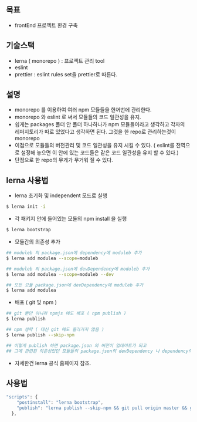 ## 목표

- frontEnd 프로젝트 환경 구축

## 기술스택

- lerna ( monorepo ) : 프로젝트 관리 tool
- eslint 
- prettier : eslint rules set을 prettier로 따른다.


## 설명

- monorepo 를 이용하여 여러 npm 모듈들을 한꺼번에 관리한다.
- monorepo 와 eslint 로 써서 모듈들의 코드 일관성을 유지. 
- 쉽게는 packages 폴더 안 폴더 하나하나가 npm 모듈들이라고 생각하고 각자의 레퍼지토리가 따로 있었다고 생각하면 된다. 그것을 한 repo로 관리하는것이 monorepo
- 이점으로 모듈들의 버전관리 및 코드 일관성을 유지 시킬 수 있다. ( eslint를 전역으로 설정해 놓으면 이 안에 있는 코드들은 같은 코드 일관성을 유지 할 수 있다.)
- 단점으로 한 repo의 무게가 무거워 질 수 있다.


## lerna 사용법

- lerna 초기화 및 independent 모드로 실행
```sh
$ lerna init -i 
```

- 각 패키지 안에 들어있는 모듈의 npm install 을 실행
```sh
$ lerna bootstrap
``` 

- 모듈간의 의존성 추가 
```sh
## moduleb 의 package.json에 dependency에 moduleb 추가 
$ lerna add modulea --scope=moduleb

## moduleb 의 package.json에 devDependency에 moduleb 추가 
$ lerna add modulea --scope=moduleb --dev

## 모든 모듈 package.json에 devDependency에 moduleb 추가 
$ lerna add modulea 
``` 

- 배포 ( git 및 npm )
```sh
## git 뿐만 아니라 npmjs 에도 배포 ( npm publish )
$ lerna publish

## npm 생략 ( 대신 git 에도 올라가지 않음 )
$ lerna publish --skip-npm 

## 이렇게 publish 하면 package.json 의 버전이 업데이트가 되고 
## 그에 관련된 의존성있던 모듈들의 package.json의 devDependency 나 dependency의 해당 모듈의 버젼도 업데이트 시켜준다.
```

- 자세한건 lerna 공식 홈페이지 참조.


## 사용법

```javascript
"scripts": {
    "postinstall": "lerna bootstrap",
    "publish": "lerna publish --skip-npm && git pull origin master && git push origin master"
  },
```